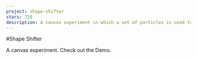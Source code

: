 ```yaml
---
project: shape-shifter
stars: 720
description: A canvas experiment in which a set of particles is used to render different shapes based on the user's input. It supports multiple modes: text, countdown, time and icons.
---
```


#Shape Shifter

A canvas experiment. Check out the Demo.
